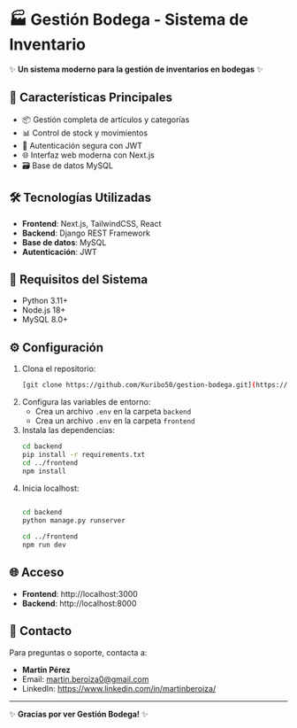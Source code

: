 # 🏭 Gestión Bodega - Sistema de Inventario

✨ **Un sistema moderno para la gestión de inventarios en bodegas** ✨

## 🚀 Características Principales

- 📦 Gestión completa de artículos y categorías
- 📊 Control de stock y movimientos
- 🔐 Autenticación segura con JWT
- 🌐 Interfaz web moderna con Next.js
- 🗃️ Base de datos MySQL

## 🛠️ Tecnologías Utilizadas

- **Frontend**: Next.js, TailwindCSS, React
- **Backend**: Django REST Framework
- **Base de datos**: MySQL
- **Autenticación**: JWT

## 🚧 Requisitos del Sistema

- Python 3.11+
- Node.js 18+
- MySQL 8.0+

## ⚙️ Configuración

1. Clona el repositorio:
   ```bash
   [git clone https://github.com/Kuribo50/gestion-bodega.git](https://github.com/Kuribo50/Gestion-de-inventario.git)
   ```
2. Configura las variables de entorno:
   - Crea un archivo `.env` en la carpeta `backend`
   - Crea un archivo `.env` en la carpeta `frontend`
3. Instala las dependencias:
   ```bash
   cd backend
   pip install -r requirements.txt
   cd ../frontend
   npm install
   ```
4. Inicia localhost:
   ```bash
    
   cd backend
   python manage.py runserver

   cd ../frontend
   npm run dev

   ```

## 🌐 Acceso

- **Frontend**: http://localhost:3000
- **Backend**: http://localhost:8000

## 📧 Contacto

Para preguntas o soporte, contacta a:

- **Martín Pérez**
- Email: martin.beroiza0@gmail.com
- LinkedIn: https://www.linkedin.com/in/martinberoiza/

---

✨ **Gracias por ver Gestión Bodega!** ✨
